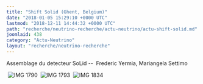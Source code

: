 ```yaml
---
title: "Shift Solid (Ghent, Belgium)"
date: "2018-01-05 15:29:10 +0000 UTC"
lastmod: "2018-12-11 14:44:32 +0000 UTC"
path: "recherche/neutrino-recherche/actu-neutrino/actu-shift-solid.md"
joomlaid: 438
category: "Actu-Neutrino"
layout: "recherche/neutrino-recherche"
---
```

Assemblage du detecteur SoLid --  Frederic Yermia, Mariangela Settimo

 ![IMG 1790](images/Recherche/neutrino/Solid/gallery_/ShiftGhent2/IMG_1790.jpg "Scanning the cubes for the plane assembly ")  ![IMG 1793](images/Recherche/neutrino/Solid/gallery_/ShiftGhent2/IMG_1793.jpg "One plane with all cubes in place ")  ![IMG 1834](images/Recherche/neutrino/Solid/gallery_/ShiftGhent2/IMG_1834.jpg "Cubes washed before covering them with the tyvek")
